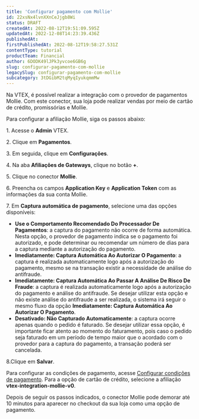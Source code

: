 ```yaml
---
title: 'Configurar pagamento com Mollie'
id: 22xsNx4lvnXXnCeJjgb8Wi
status: DRAFT
createdAt: 2022-08-12T19:51:09.595Z
updatedAt: 2022-12-08T14:23:39.436Z
publishedAt: 
firstPublishedAt: 2022-08-12T19:58:27.531Z
contentType: tutorial
productTeam: Financial
author: 6DODK49lJPk3yvcoe6GB6g
slug: configurar-pagamento-com-mollie
legacySlug: configurar-pagamento-com-mollie
subcategory: 3tDGibM2tqMyqIyukqmmMw
---
```


Na VTEX, é possível realizar a integração com o provedor de pagamentos Mollie. Com este conector, sua loja pode realizar vendas por meio de cartão de crédito, promissórias e Mollie.

Para configurar a afiliação Mollie, siga os passos abaixo:

<ui>1. Acesse o __Admin__ VTEX.</ui>

<ui>2. Clique em __Pagamentos__.</ui>

<ui>3. Em seguida, clique em __Configurações__.</ui>

<ui>4. Na aba __Afiliações de Gateways__, clique no botão __+__.</ui>

<ui>5. Clique no conector __Mollie__.</ui>

<ui>6. Preencha os campos __Application Key__ e __Application Token__ com as informações da sua conta Mollie.</ui>

<ui>7. Em __Captura automática de pagamento__, selecione uma das opções disponíveis:</ui>

 - __Use o Comportamento Recomendado Do Processador De Pagamentos__: a captura do pagamento não ocorre de forma automática. Nesta opção, o provedor de pagamento indica se o pagamento foi autorizado, e pode determinar ou recomendar um número de dias para a captura mediante a autorização do pagamento.   
 - __Imediatamente: Captura Automática Ao Autorizar O Pagamento__: a captura é realizada automaticamente logo após a autorização  do pagamento, mesmo se na transação existir a necessidade de análise do antifraude.
 - __Imediatamente: Captura Automática Ao Passar A Análise De Risco De Fraude__:  a captura é realizada automaticamente logo após a autorização  do pagamento e análise do antifraude. Se desejar utilizar esta opção e não existe análise do antifraude a ser realizada, o sistema irá seguir o mesmo fluxo da opção __Imediatamente: Captura Automática Ao Autorizar O Pagamento__.  
 - __Desativado: Não Capturado Automaticamente__: a captura ocorre apenas quando o pedido é faturado. Se desejar utilizar essa opção, é importante ficar atento ao momento do faturamento, pois caso o pedido seja faturado em um período de tempo maior que o acordado com o provedor para a captura do pagamento, a transação poderá ser cancelada.

<ui>8.Clique em __Salvar__.</ui>

Para configurar as condições de pagamento, acesse [Configurar condições de pagamento](https://help.vtex.com/pt/tutorial/condicoes-de-pagamento#). Para a opção de cartão de crédito, selecione a afiliação __vtex-integration-mollie-v0__.

Depois de seguir os passos indicados, o conector Mollie pode demorar até 10 minutos para aparecer no checkout da sua loja como uma opção de pagamento. 
